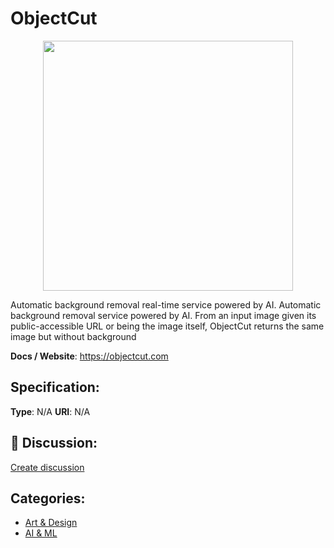 # ObjectCut
<p align="center">
    <img width="400" src="https://raw.githubusercontent.com/apis-list/apis-list/main/apis/objectcut/logo_256x256.png" />
</p>

Automatic background removal real-time service powered by AI. Automatic background removal service powered by AI.  From an input image given its public-accessible URL or being the image itself, ObjectCut returns the same image but without background

**Docs / Website**: https://objectcut.com

## Specification:
**Type**:  N/A 
**URI**:  N/A 

## 💬 Discussion:
[Create discussion](https://github.com/apis-list/apis-list/discussions/new)

## Categories:
- [Art & Design](https://github.com/apis-list/apis-list#art-and-design)
- [AI & ML](https://github.com/apis-list/apis-list#ai-and-ml)



